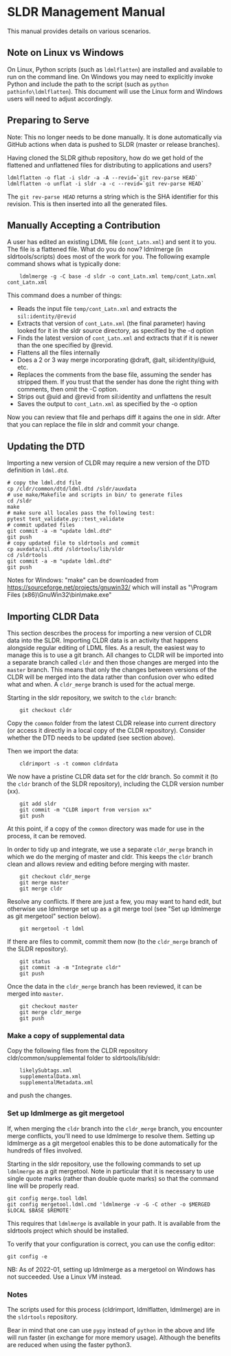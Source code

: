 # SLDR Management Manual

This manual provides details on various scenarios.

## Note on Linux vs Windows

On Linux, Python scripts (such as `ldmlflatten`) are installed and available to run on the command line.
On Windows you may need to explicitly invoke Python and include the path to the script (such as `python pathinfo\ldmlflatten`).
This document will use the Linux form and Windows users will need to adjust accordingly.

## Preparing to Serve 

Note: This no longer needs to be done manually. It is done automatically via GitHub actions when data is pushed to SLDR (master or release branches).

Having cloned the SLDR github repository, how do we get hold of the flattened and unflattened files
for distributing to applications and users?

    ldmlflatten -o flat -i sldr -a -A --revid=`git rev-parse HEAD`
    ldmlflatten -o unflat -i sldr -a -c --revid=`git rev-parse HEAD`

The `git rev-parse HEAD` returns a string which is the SHA identifier for this revision. This is then
inserted into all the generated files.

## Manually Accepting a Contribution

A user has edited an existing LDML file (`cont_Latn.xml`) and sent it to you. The file is a flattened file. What do you do now?
ldmlmerge (in sldrtools/scripts) does most of the work for you. The following example command shows what is typically done:

```
    ldmlmerge -g -C base -d sldr -o cont_Latn.xml temp/cont_Latn.xml cont_Latn.xml
```

This command does a number of things:

*   Reads the input file `temp/cont_Latn.xml` and extracts the `sil:identity/@revid`
*   Extracts that version of `cont_Latn.xml` (the final parameter) having looked for it in the sldr source directory, as specified by the -d option
*   Finds the latest version of `cont_Latn.xml` and extracts that if it is newer than the one specified by @revid.
*   Flattens all the files internally
*   Does a 2 or 3 way merge incorporating @draft, @alt, sil:identity/@uid, etc.
*   Replaces the comments from the base file, assuming the sender has stripped them. If you trust that the
    sender has done the right thing with comments, then omit the -C option.
*   Strips out @uid and @revid from sil:identity and unflattens the result
*   Saves the output to `cont_Latn.xml` as specified by the -o option

Now you can review that file and perhaps diff it agains the one in sldr. After that you can replace the file
in sldr and commit your change.


## Updating the DTD

Importing a new version of CLDR may require a new version of the DTD definition in `ldml.dtd`.

```
# copy the ldml.dtd file
cp /cldr/common/dtd/ldml.dtd /sldr/auxdata
# use make/Makefile and scripts in bin/ to generate files 
cd /sldr
make
# make sure all locales pass the following test:
pytest test_validate.py::test_validate
# commit updated files
git commit -a -m "update ldml.dtd"
git push
# copy updated file to sldrtools and commit
cp auxdata/sil.dtd /sldrtools/lib/sldr
cd /sldrtools
git commit -a -m "update ldml.dtd"
git push
```

Notes for Windows: "make" can be downloaded from https://sourceforge.net/projects/gnuwin32/ which will install as "\Program Files (x86)\GnuWin32\bin\make.exe"

## Importing CLDR Data

This section describes the process for importing a new version of CLDR data into the SLDR. Importing CLDR data is an activity that happens alongside regular editing of LDML files. As a result, the easiest way to manage this is to use a git branch. All changes to CLDR will be imported into a separate branch called `cldr` and then those changes are merged into the `master` branch. This means that only the changes between versions of the CLDR will be merged
into the data rather than confusion over who edited what and when. A `cldr_merge` branch is used for the actual merge.

Starting in the sldr repository, we switch to the `cldr` branch:

```
    git checkout cldr
```

Copy the `common` folder from the latest CLDR release into current directory (or access it directly in a local copy of the CLDR repository).
Consider whether the DTD needs to be updated (see section above).

Then we import the data:

```
    cldrimport -s -t common cldrdata    
```

We now have a pristine CLDR data set for the cldr branch. 
So commit it (to the `cldr` branch of the SLDR repository), including the CLDR version number (xx).

```
    git add sldr
    git commit -m "CLDR import from version xx"
    git push
```

At this point, if a copy of the `common` directory was made for use in the process, it can be removed.

In order to tidy up and integrate, we use a separate `cldr_merge` branch in which we do the merging of master and cldr. This keeps the `cldr` branch clean and allows review and editing before merging with master.

```
    git checkout cldr_merge
    git merge master
    git merge cldr
```

Resolve any conflicts. If there are just a few, you may want to hand edit, but otherwise use ldmlmerge set up as a git merge tool (see "Set up ldmlmerge as git mergetool" section below).

```
    git mergetool -t ldml
```

If there are files to commit, commit them now (to the `cldr_merge` branch of the SLDR repository).

```
    git status
    git commit -a -m "Integrate cldr"
    git push
```

Once the data in the `cldr_merge` branch has been reviewed, it can be merged into `master`.

```
    git checkout master
    git merge cldr_merge
    git push
```

### Make a copy of supplemental data

Copy the following files from the CLDR repository cldr/common/supplemental folder to sldrtools/lib/sldr:

```
    likelySubtags.xml
    supplementalData.xml
    supplementalMetadata.xml
```

and push the changes.

### Set up ldmlmerge as git mergetool

If, when merging the `cldr` branch into the `cldr_merge` branch, you encounter merge conflicts, you'll need to use ldmlmerge to resolve them. Setting up ldmlmerge as a git mergetool enables this to be done automatically for the hundreds of files involved.

Starting in the sldr repository, use the following commands to set up `ldmlmerge` as a git mergetool. 
Note in particular that it is necessary to use single quote marks (rather than double quote marks) so that the command line will be properly read.

```
git config merge.tool ldml
git config mergetool.ldml.cmd 'ldmlmerge -v -G -C other -o $MERGED $LOCAL $BASE $REMOTE'
```

This requires that `ldmlmerge` is available in your path. It is available from the sldrtools project which should be installed.

To verify that your configuration is correct, you can use the config editor:

```
git config -e
```

NB: As of 2022-01, setting up ldmlmerge as a mergetool on Windows has not succeeded. Use a Linux VM instead.

### Notes

The scripts used for this process (cldrimport, ldmlflatten, ldmlmerge) are in the `sldrtools` repository.

Bear in mind that one can use `pypy` instead of `python` in the above and life will run faster (in exchange for more memory usage). Although the benefits are reduced when using the faster python3.
